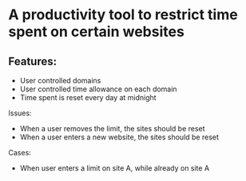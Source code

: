 # A productivity tool to restrict time spent on certain websites

## Features:
- User controlled domains
- User controlled time allowance on each domain
- Time spent is reset every day at midnight


Issues:
- When a user removes the limit, the sites should be reset
- When a user enters a new website, the sites should be reset


Cases:
- When user enters a limit on site A, while already on site A
